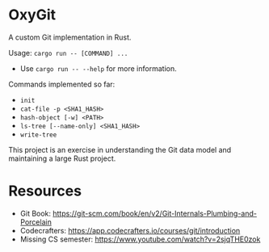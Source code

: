 # OxyGit

A custom Git implementation in Rust.

Usage: `cargo run -- [COMMAND] ...`
- Use `cargo run -- --help` for more information.

Commands implemented so far:
- `init`
- `cat-file -p <SHA1_HASH>`
- `hash-object [-w] <PATH>`
- `ls-tree [--name-only] <SHA1_HASH>`
- `write-tree`

This project is an exercise in understanding the Git data model and maintaining a large Rust project.

# Resources
- Git Book: https://git-scm.com/book/en/v2/Git-Internals-Plumbing-and-Porcelain
- Codecrafters: https://app.codecrafters.io/courses/git/introduction
- Missing CS semester: https://www.youtube.com/watch?v=2sjqTHE0zok
